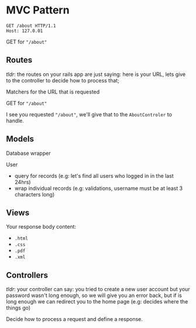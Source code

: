 # MVC Pattern

`GET /about HTTP/1.1` <br/>
`Host: 127.0.01`

GET for `"/about"`

## Routes
_tldr_: the routes on your rails app are just saying: here is your URL, lets give to the controller to decide how to process that; 

Matchers for the URL that is requested

GET for `"/about"`

I see you requested `"/about"`, we'll give that to the `AboutControler` to handle.


## Models
Database wrapper

User
* query for records (e.g: let's find all users who logged in in the last 24hrs)
* wrap individual records (e.g: validations, username must be at least 3 characters long)

## Views

Your response body content:
* `.html`
* `.css`
* `.pdf`
* `.xml`

## Controllers 
_tldr_: your controller can say: you tried to create a new user account but your password wasn't long enough, so we will give you an error back, but if is long enough we can redirect you to the home page (e.g: decides where the things go)

Decide how to process a request and define a response.

